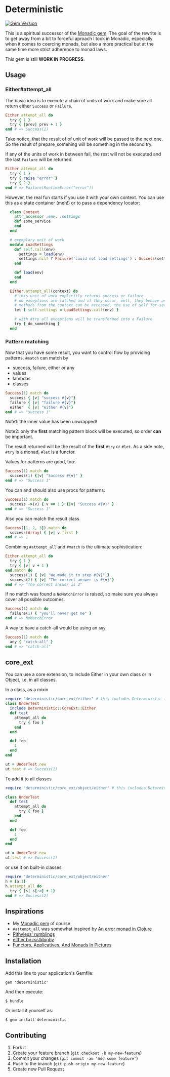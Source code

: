 # Deterministic

[![Gem Version](https://badge.fury.io/rb/deterministic.png)](http://badge.fury.io/rb/deterministic)

This is a spiritual successor of the [Monadic gem](http://github.com/pzol/monadic). The goal of the rewrite is to get away from a bit to forceful aproach I took in Monadic, especially when it comes to coercing monads, but also a more practical but at the same time more strict adherence to monad laws.

This gem is still __WORK IN PROGRESS__.

## Usage

### Either#attempt_all
The basic idea is to execute a chain of units of work and make sure all return either `Success` or `Failure`.

```ruby
Either.attempt_all do
  try { 1 }
  try { |prev| prev + 1 }
end # => Success(2)
```
Take notice, that the result of of unit of work will be passed to the next one. So the result of prepare_somehing will be something in the second try.

If any of the units of work in between fail, the rest will not be executed and the last `Failure` will be returned.

```ruby
Either.attempt_all do
  try { 1 }
  try { raise "error" }
  try { 2 }
end # => Failure(RuntimeError("error"))
```

However, the real fun starts if you use it with your own context. You can use this as a state container (meh!) or to pass a dependency locator:

```ruby
  class Context
    attr_accessor :env, :settings
    def some_service
    end
  end

  # exemplary unit of work
  module LoadSettings
    def self.call(env)
      settings = load(env)
      settings.nil? ? Failure('could not load settings') : Success(settings)
    end

    def load(env)
    end
  end

  Either.attempt_all(context) do
    # this unit of work explicitly returns success or failure
    # no exceptions are catched and if they occur, well, they behave as expected
    # methods from the context can be accessed, the use of self for setters is necessary
    let { self.settings = LoadSettings.call(env) }

    # with #try all exceptions will be transformed into a Failure
    try { do_something }
  end
```

### Pattern matching
Now that you have some result, you want to control flow by providing patterns.
`#match` can match by

 * success, failure, either or any
 * values
 * lambdas
 * classes

```ruby
Success(1).match do
  success { |v| "success #{v}"}
  failure { |v| "failure #{v}"}
  either  { |v| "either #{v}"}
end # => "success 1"
```
Note1: the inner value has been unwrapped! 

Note2: only the __first__ matching pattern block will be executed, so order __can__ be important.

The result returned will be the result of the __first__ `#try` or `#let`. As a side note, `#try` is a monad, `#let` is a functor.

Values for patterns are good, too:

```ruby
Success(1).match do
  success(1) {|v| "Success #{v}" }
end # => "Success 1"
```

You can and should also use procs for patterns:

```ruby
Success(1).match do
  success ->(v) { v == 1 } {|v| "Success #{v}" }
end # => "Success 1"
```

Also you can match the result class

```ruby
Success([1, 2, 3]).match do
  success(Array) { |v| v.first }
end # => 1
```

Combining `#attempt_all` and `#match` is the ultimate sophistication:

```ruby
Either.attempt_all do
  try { 1 }
  try { |v| v + 1 }
end.match do
  success(1) { |v| "We made it to step #{v}" }
  success(2) { |v| "The correct answer is #{v}"}
end # => "The correct answer is 2"
```

If no match was found a `NoMatchError` is raised, so make sure you always cover all possible outcomes.

```ruby
Success(1).match do
  failure(1) { "you'll never get me" }
end # => NoMatchError
```

A way to have a catch-all would be using an `any`:

```ruby
Success(1).match do
  any { "catch-all" }
end # => "catch-all"
```

## core_ext
You can use a core extension, to include Either in your own class or in Object, i.e. in all classes.

In a class, as a mixin

```ruby
require "deterministic/core_ext/either" # this includes Deterministic in the global namespace!
class UnderTest
  include Deterministic::CoreExt::Either
  def test
    attempt_all do
      try { foo }
    end
  end

  def foo
    1
  end
end

ut = UnderTest.new
ut.test # => Success(1)
```

To add it to all classes

```ruby
require "deterministic/core_ext/object/either" # this includes Deterministic  to Object

class UnderTest
  def test
    attempt_all do
      try { foo }
    end
  end

  def foo
    1
  end
end

ut = UnderTest.new
ut.test # => Success(1)
```

or use it on built-in classes

```ruby
require "deterministic/core_ext/object/either"
h = {a:1}
h.attempt_all do
  try { |s| s[:a] + 1}
end # => Success(2)
```

## Inspirations
 * My [Monadic gem](http://github.com/pzol/monadic) of course
 * `#attempt_all` was somewhat inspired by [An error monad in Clojure](http://brehaut.net/blog/2011/error_monads)
 * [Pithyless' rumblings](https://gist.github.com/pithyless/2216519) 
 * [either by rsslldnphy](https://github.com/rsslldnphy/either)
 * [Functors, Applicatives, And Monads In Pictures](http://adit.io/posts/2013-04-17-functors,_applicatives,_and_monads_in_pictures.html)

## Installation

Add this line to your application's Gemfile:

    gem 'deterministic'

And then execute:

    $ bundle

Or install it yourself as:

    $ gem install deterministic

## Contributing

1. Fork it
2. Create your feature branch (`git checkout -b my-new-feature`)
3. Commit your changes (`git commit -am 'Add some feature'`)
4. Push to the branch (`git push origin my-new-feature`)
5. Create new Pull Request
